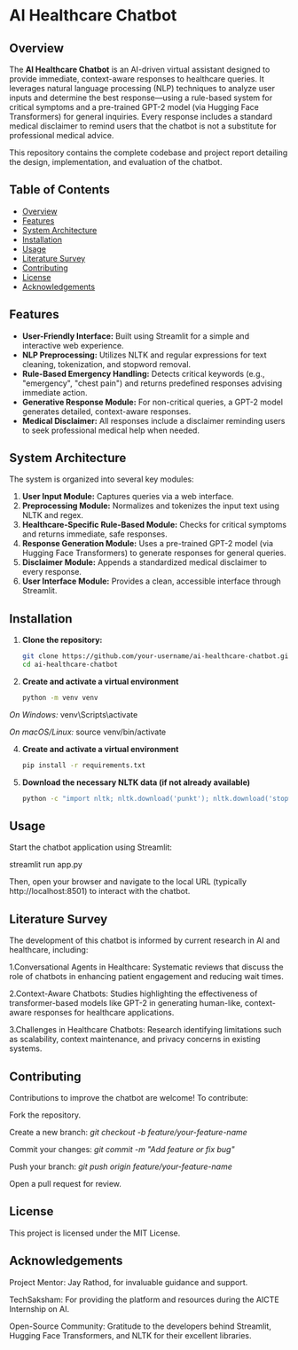 # AI Healthcare Chatbot

## Overview

The **AI Healthcare Chatbot** is an AI-driven virtual assistant designed to provide immediate, context-aware responses to healthcare queries. It leverages natural language processing (NLP) techniques to analyze user inputs and determine the best response—using a rule-based system for critical symptoms and a pre-trained GPT-2 model (via Hugging Face Transformers) for general inquiries. Every response includes a standard medical disclaimer to remind users that the chatbot is not a substitute for professional medical advice.

This repository contains the complete codebase and project report detailing the design, implementation, and evaluation of the chatbot.

## Table of Contents

- [Overview](#overview)
- [Features](#features)
- [System Architecture](#system-architecture)
- [Installation](#installation)
- [Usage](#usage)
- [Literature Survey](#literature-survey)
- [Contributing](#contributing)
- [License](#license)
- [Acknowledgements](#acknowledgements)

## Features

- **User-Friendly Interface:** Built using Streamlit for a simple and interactive web experience.
- **NLP Preprocessing:** Utilizes NLTK and regular expressions for text cleaning, tokenization, and stopword removal.
- **Rule-Based Emergency Handling:** Detects critical keywords (e.g., "emergency", "chest pain") and returns predefined responses advising immediate action.
- **Generative Response Module:** For non-critical queries, a GPT-2 model generates detailed, context-aware responses.
- **Medical Disclaimer:** All responses include a disclaimer reminding users to seek professional medical help when needed.

## System Architecture

The system is organized into several key modules:
1. **User Input Module:** Captures queries via a web interface.
2. **Preprocessing Module:** Normalizes and tokenizes the input text using NLTK and regex.
3. **Healthcare-Specific Rule-Based Module:** Checks for critical symptoms and returns immediate, safe responses.
4. **Response Generation Module:** Uses a pre-trained GPT-2 model (via Hugging Face Transformers) to generate responses for general queries.
5. **Disclaimer Module:** Appends a standardized medical disclaimer to every response.
6. **User Interface Module:** Provides a clean, accessible interface through Streamlit.

## Installation

1. **Clone the repository:**

   ```bash
   git clone https://github.com/your-username/ai-healthcare-chatbot.git
   cd ai-healthcare-chatbot
   
2. **Create and activate a virtual environment**

   ```bash
   python -m venv venv
   
  *_On Windows:_*
  venv\Scripts\activate
  
  *_On macOS/Linux:_*
  source venv/bin/activate

4. **Create and activate a virtual environment**
   ```bash
   pip install -r requirements.txt

5. **Download the necessary NLTK data (if not already available)**
   ```bash
   python -c "import nltk; nltk.download('punkt'); nltk.download('stopwords')"

## Usage
Start the chatbot application using Streamlit:

streamlit run app.py

Then, open your browser and navigate to the local URL (typically http://localhost:8501) to interact with the chatbot.

## Literature Survey
The development of this chatbot is informed by current research in AI and healthcare, including:

  1.Conversational Agents in Healthcare: Systematic reviews that discuss the role of chatbots in enhancing patient engagement and reducing wait times.
  
  2.Context-Aware Chatbots: Studies highlighting the effectiveness of transformer-based models like GPT-2 in generating human-like, context-aware responses for healthcare applications.
  
  3.Challenges in Healthcare Chatbots: Research identifying limitations such as scalability, context maintenance, and privacy concerns in existing systems.

## Contributing

Contributions to improve the chatbot are welcome! To contribute:

Fork the repository.

Create a new branch:
*git checkout -b feature/your-feature-name*

Commit your changes:
*git commit -m "Add feature or fix bug"*

Push your branch:
*git push origin feature/your-feature-name*

Open a pull request for review.

## License

This project is licensed under the MIT License.

## Acknowledgements

Project Mentor: Jay Rathod, for invaluable guidance and support.

TechSaksham: For providing the platform and resources during the AICTE Internship on AI.

Open-Source Community: Gratitude to the developers behind Streamlit, Hugging Face Transformers, and NLTK for their excellent libraries.
